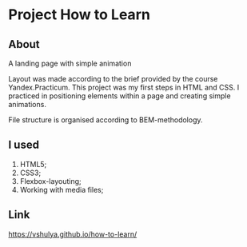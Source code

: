 # Project How to Learn

## About 
A landing page with simple animation 

Layout was made according to the brief provided by the course Yandex.Practicum. 
This project was my first steps in HTML and CSS. I practiced in positioning elements within a page and creating simple animations.

File structure is organised according to BEM-methodology.

## I used
1. HTML5;
2. CSS3;
3. Flexbox-layouting;
4. Working with media files;

## Link
https://vshulya.github.io/how-to-learn/

